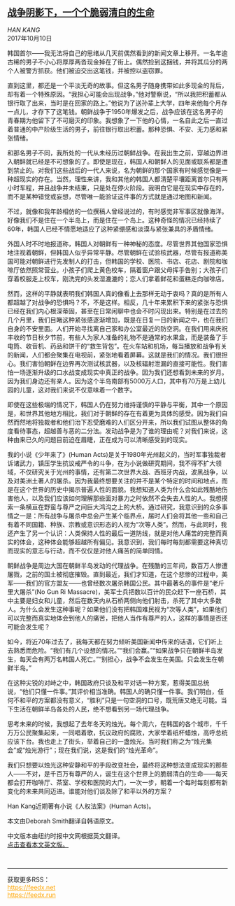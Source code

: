 <!--1728614222000-->
[战争阴影下，一个个脆弱清白的生命](https://cn.nytimes.com/opinion/20171010/south-korea-trump-war/)
------

<address>HAN KANG</address><time pudate="2024-10-11 10:08:07" datetime="2024-10-11 10:08:07">2017年10月10日</time><section><p>韩国首尔——我无法将自己的思绪从几天前偶然看到的新闻文章上移开。一名年逾古稀的男子不小心将厚厚两沓现金掉在了街上。偶然捡到这捆钱，并将其瓜分的两个人被警方抓获。他们被迫交出这笔钱，并被控以盗窃罪。</p><p>直到这里，都还是一个平淡无奇的故事。但这名男子随身携带如此多现金的背后，却有着一个特殊原因。“我担心可能会出现战争，”他对警察说，“所以我把积蓄都从银行取了出来，当时是在回家的路上。”他说为了送孙辈上大学，四年来他每个月存一点儿，才存下了这笔钱。朝鲜战争于1950年爆发之后，战争应该在这名男子的青春期为他留下了不可磨灭的印象。我想象了一下他的心情，一名自此之后一直过着普通的中产阶级生活的男子，前往银行取出积蓄。那种恐惧、不安、无力感和紧张情绪。</p><p>和那名男子不同，我所处的一代从未经历过朝鲜战争。在我出生之前，穿越边界进入朝鲜就已经是不可想象的了。即使是现在，韩国人和朝鲜人的见面或联系都是遭到禁止的。对我们这些战后的一代人来说，名为朝鲜的那个国家有时候感觉像是一种超现实的存在。当然，理性来讲，我和其他的韩国人都清楚平壤距离首尔只有两小时车程，并且战争并未结束，只是处在停火阶段。我明白它是在现实中存在的，而不是某种错觉或妄想，尽管唯一能验证这件事的方式就是通过地图和新闻。</p><p>不过，就像和我年龄相仿的一位撰稿人曾经说过的，有时感觉非军事区就像海洋。好像我们不是住在一个半岛上，而是住在一个岛上。这种奇怪的情况已经持续了60年，韩国人已经不情愿地适应了这种紧绷感和淡漠与紧张兼具的矛盾情绪。</p><p>外国人时不时地报道称，韩国人对朝鲜有一种神秘的态度。尽管世界其他国家恐惧地注视着朝鲜，但韩国人似乎异常平静。尽管朝鲜在试验核武器，尽管有报道称美国可能对朝鲜进行先发制人的打击，但韩国的学校、医院、书店、花店、剧院和咖啡厅依然照常营业。小孩子们爬上黄色校车，隔着窗户跟父母挥手告别；大孩子们穿着校服走上校车，刚洗完的头发湿漉漉的；恋人们拿着鲜花和蛋糕走向咖啡店。<br></p><p>然而，这样的平静就表明我们韩国人真的像看上去那样无动于衷吗？真的是所有人都超越了对战争的恐惧吗？不，不是这样。相反，几十年来累积下来的紧张与恐惧已经在我们内心根深蒂固，甚至在日常闲聊中也会不时闪现出来。特别是在过去的几个月里，我们目睹这种紧张感逐渐增加，既是在日复一日的新闻之中，也在我们自身的不安里面。人们开始寻找离自己家和办公室最近的防空洞。在我们用来庆祝丰收的节日秋夕节前，有些人为家人准备的礼物不是通常的水果盒，而是装备了手电筒、收音机、药品和饼干的“救生背包”。在火车站和机场，每当播放和战争有关的新闻，人们都会聚集在电视前，紧张地看着屏幕。这就是我们的情况。我们很担心。我们害怕朝鲜在边界再次测试核武器，以及核辐射泄漏的直接可能性。我们害怕一场逐渐升级的口水战变成现实中真正的战争。因为我们还想看到未来的岁月。因为我们身边还有亲人。因为这个半岛南部有5000万人口，其中有70万是上幼儿园的儿童，这对我们来说不仅意味着一个数字。</p><p>即使在这些极端的情况下，韩国人仍在努力维持谨慎的平静与平衡，其中一个原因是，和世界其他地方相比，我们对于朝鲜的存在有着更为具体的感受。因为我们自然而然地将独裁者和他们治下忍受磨难的人们区分开来，所以我们试图从整体的角度看待事态，超越善与恶的二分法。发动战争是为了谁的理由呢？对我们来说，这种由来已久的问题目前迫在眉睫，正在成为可以清晰感受到的现实。</p><p>我的小说《少年来了》(Human Acts)是关于1980年光州起义的，当时军事独裁者诉诸武力，镇压学生抗议戒严令的斗争，在为小说做研究期间，我不得不扩大领域，不仅研究关于光州的事情，还有第二次世界大战、西班牙内战，波黑战争，以及对美洲土著人的屠杀。因为我最终想要关注的并不是某个特定的时间和地点，而是在这个世界的历史中揭示普遍人性的面貌。我想知道人类为什么会如此残酷地伤害他人，以及我们应该如何理解那些面对暴力之时依然不会失去人性的人。我想摸索一条横亘在野蛮与尊严之间巨大鸿沟之上的大桥。通过研究，我意识到的众多事情之一是：所有战争与屠杀中总会产生某个临界点，届时人们会将其他一些和自己有着不同国籍、种族、宗教或意识形态的人视为“次等人类”。然而，与此同时，我还产生了另一个认识：人类保持人性的最后一道防线，就是对他人痛苦的完整而真实的体会，这种体会能够超越所有偏见。我意识到，我们每时每刻都需要这种真切而现实的意志与行动，而不仅仅是对他人痛苦的简单同情。</p><p>朝鲜战争是周边大国在朝鲜半岛发动的代理战争。在残酷的三年间，数百万人惨遭屠戮，之前的国土被彻底摧毁。直到最近，我们才知道，在这个悲惨的过程中，美军——我们的官方盟友——也曾经数次屠杀韩国公民。其中最著名的事件是“老斤里大屠杀”(No Gun Ri Massacre)，美军士兵把数以百计的民众赶下一座石桥，其中主要是妇女和儿童，然后在数天内从石桥两侧向他们射击，杀死了其中大多数人。为什么会发生这种事呢？如果他们没有把韩国难民视为“次等人类”，如果他们可以完整而真实地体会到他人的痛苦，把他人当作有尊严的人，这样的事情是否还可能会发生呢？</p><p>如今，将近70年过去了，我每天都在努力倾听美国新闻中传来的话语，它们听上去熟悉而危险。“我们有几个设想的情况。”“我们会赢。”“如果战争只在朝鲜半岛发生，每天会有两万名韩国人死亡。”“别担心，战争不会发生在美国。只会发生在朝鲜半岛。”</p><p>在这种尖锐的对峙之中，韩国政府只谈及和平对话一种方案，惹得美国总统说，“他们只懂一件事。”其评价相当准确。韩国人的确只懂一件事。我们明白，任何不和平的方案都没有意义，“胜利”只是一句空洞的口号，既荒唐又绝无可能。当下生活在朝鲜半岛各处的人民，绝不想看到另一场代理战争。</p><p>思考未来的时候，我想起了去年冬天的烛光。每个周六，在韩国的各个城市，千千万万公民聚集起来，一同唱着歌，抗议政府的腐败，大家举着纸杯蜡烛，高呼总统应该下台。我也走上了街头，举着自己的一盏烛光。当时我们称之为“烛光集会”或“烛光游行”；现在我们说，这是我们的“烛光革命”。</p><p>我们只想要以烛光这种安静和平的手段改变社会，最终将这种想法变成现实的那些人——不对，是千百万有尊严的人，诞生在这个世界上的脆弱清白的生命——每天都会打开咖啡厅、茶室、学校和医院的大门，一次一步，朝着一个每时每刻都有新变化的未来共同迈进。谁能对他们谈及除了和平以外的方案？</p></section><footer><p>Han Kang近期著有小说《人权法案》(Human Acts)。</p><p>本文由Deborah Smith翻译自韩语原文。</p><p>中文版本由纽约时报中文网根据英文翻译。<br><a rel="nofollow" target="_blank" href="http://www.nytimes.com/2017/10/07/opinion/sunday/south-korea-trump-war.html">点击查看本文英文版。</a></p></footer><br><hr><div>获取更多RSS：<br><a href="https://feedx.net" style="color:orange" target="_blank">https://feedx.net</a> <br><a href="https://feedx.run" style="color:orange" target="_blank">https://feedx.run</a><br></div>
